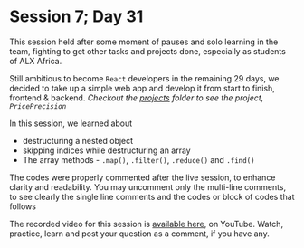# Session 7; Day 31
This session held after some moment of pauses and solo learning in the team, fighting to get other tasks and projects done, especially as students of ALX Africa.

Still ambitious to become `React` developers in the remaining 29 days, we decided to take up a simple web app and develop it from start to finish, frontend & backend. *Checkout the [projects](./projects) folder to see the project, `PricePrecision`*

In this session, we learned about
- destructuring a nested object
- skipping indices while destructuring an array
- The array methods - `.map()`, `.filter()`, `.reduce()` and `.find()`

The codes were properly commented after the live session, to enhance clarity and readability. You may uncomment only the multi-line comments, to see clearly the single line comments and the codes or block of codes that follows

The recorded video for this session is [available here](https://youtu.be/i4M5vjUg4iU), on YouTube. Watch, practice, learn and post your question as a comment, if you have any.
